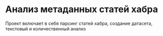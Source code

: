 # Анализ метаданных статей хабра
Проект включает в себя парсинг статей хабра, создание датасета, текстовый и количественный анализ 
